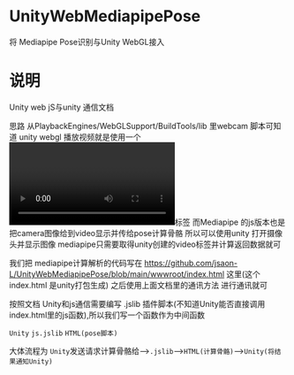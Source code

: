 # UnityWebMediapipePose
将 Mediapipe Pose识别与Unity WebGL接入

# 说明
Unity web jS与unity 通信文档

思路
从PlaybackEngines/WebGLSupport/BuildTools/lib 里webcam 脚本可知道 unity webgl 播放视频就是使用一个<video></video>标签
而Mediapipe 的js版本也是把camera图像给到video显示并传给pose计算骨骼
所以可以使用unity 打开摄像头并显示图像 mediapipe只需要取得unity创建的video标签并计算返回数据就可

我们把 mediapipe计算解析的代码写在 https://github.com/jsaon-L/UnityWebMediapipePose/blob/main/wwwroot/index.html 这里(这个index.html 是unity打包生成)
之后使用上面文档里的通讯方法 进行通讯就可

按照文档 Unity和js通信需要编写 .jslib 插件脚本(不知道Unity能否直接调用index.html里的js函数),所以我们写一个函数作为中间函数


`Unity`   `js.jslib`    `HTML(pose脚本)`

大体流程为 `Unity`发送请求计算骨骼给-->`.jslib`-->`HTML(计算骨骼)`-->`Unity(将结果通知Unity)`
